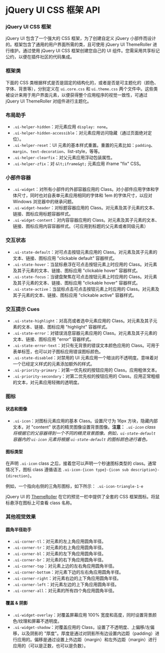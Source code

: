 # jQuery UI CSS 框架 API

### jQuery UI CSS 框架

jQuery UI 包含了一个强大的 CSS 框架，为了创建自定义 jQuery 小部件而设计的。框架包含了通用的用户界面所需的类，且可使用 jQuery UI ThemeRoller 进行维护。通过使用 jQuery UI CSS 框架创建您自己的 UI 组件。您需采用共享标记公约，以便在插件社区的代码集成。

### 框架类

下面的 CSS 类根据样式是否是固定的结构化的，或者是否是可主题化的（颜色、字体、背景等），分别定义在 `ui.core.css` 和 `ui.theme.css` 两个文件中。这些类被设计来用于用户界面元素，以便获得整个应用程序的视觉一致性，可通过 jQuery UI ThemeRoller 对组件进行主题化。

### 布局助手

*   `.ui-helper-hidden`：对元素应用 `display: none`。
*   `.ui-helper-hidden-accessible`：对元素应用访问隐藏（通过页面绝对定位）。
*   `.ui-helper-reset`：UI 元素的基本样式重置。重置的元素比如：`padding`、`margin`、`text-decoration`、list-style，等等。
*   `.ui-helper-clearfix`：对父元素应用浮动包装属性。
*   `.ui-helper-zfix`：对 `&lt;iframe&gt;` 元素应用 iframe "fix" CSS。

### 小部件容器

*   `.ui-widget`：对所有小部件的外部容器应用的 Class。对小部件应用字体和字体尺寸，同时也对自表单元素应用相同的字体和 1em 的字体尺寸，以应对 Windows 浏览器中的继承问题。
*   `.ui-widget-header`：对标题容器应用的 Class。对元素及其子元素的文本、链接、图标应用标题容器样式。
*   `.ui-widget-content`：对内容容器应用的 Class。对元素及其子元素的文本、链接、图标应用内容容器样式。（可应用到标题的父元素或者同级元素）

### 交互状态

*   `.ui-state-default`：对可点击按钮元素应用的 Class。对元素及其子元素的文本、链接、图标应用 "clickable default" 容器样式。
*   `.ui-state-hover`：当鼠标悬浮在可点击按钮元素上时应用的 Class。对元素及其子元素的文本、链接、图标应用 "clickable hover" 容器样式。
*   `.ui-state-focus`：当键盘聚焦在可点击按钮元素上时应用的 Class。对元素及其子元素的文本、链接、图标应用 "clickable hover" 容器样式。
*   `.ui-state-active`：当鼠标点击可点击按钮元素上时应用的 Class。对元素及其子元素的文本、链接、图标应用 "clickable active" 容器样式。

### 交互提示 Cues

*   `.ui-state-highlight`：对高亮或者选中元素应用的 Class。对元素及其子元素的文本、链接、图标应用 "highlight" 容器样式。
*   `.ui-state-error`：对错误消息容器元素应用的 Class。对元素及其子元素的文本、链接、图标应用 "error" 容器样式。
*   `.ui-state-error-text`：对只有无背景的错误文本颜色应用的 Class。可用于表单标签，也可以对子图标应用错误图标颜色。
*   `.ui-state-disabled`：对禁用的 UI 元素应用一个暗淡的不透明度。意味着对一个已经定义样式的元素添加额外的样式。
*   `.ui-priority-primary`：对第一优先权的按钮应用的 Class。应用粗体文本。
*   `.ui-priority-secondary`：对第二优先权的按钮应用的 Class。应用正常粗细的文本，对元素应用轻微的透明度。

### 图标

#### 状态和图像

*   `.ui-icon`：对图标元素应用的基本 Class。设置尺寸为 16px 方块，隐藏内部文本，对 "content" 状态的精灵图像设置背景图像。**注意：** _`.ui-icon` class 将根据它的父容器得到一个不同的精灵背景图像。例如，`ui-state-default` 容器内的 `ui-icon` 元素将根据 `ui-state-default` 的图标颜色进行着色。_

#### 图标类型

在声明 `.ui-icon` class 之后，接着您可以声明一个秒速图标类型的 class。通常情况下，图标 class 遵循语法 `.ui-icon-{icon type}-{icon sub description}-{direction}`。

例如，一个指向右侧的三角形图标，如下所示： `.ui-icon-triangle-1-e`

jQuery UI 的 [ThemeRoller](//jqueryui.com/themeroller) 在它的预览一栏中提供了全套的 CSS 框架图标。将鼠标悬浮在图标上可查看 class 名称。

### 其他视觉效果

#### 圆角半径助手

*   `.ui-corner-tl`：对元素的左上角应用圆角半径。
*   `.ui-corner-tr`：对元素的右上角应用圆角半径。
*   `.ui-corner-bl`：对元素的左下角应用圆角半径。
*   `.ui-corner-br`：对元素的右下角应用圆角半径。
*   `.ui-corner-top`：对元素上边的左右角应用圆角半径。
*   `.ui-corner-bottom`：对元素下边的左右角应用圆角半径。
*   `.ui-corner-right`：对元素右边的上下角应用圆角半径。
*   `.ui-corner-left`：对元素左边的上下角应用圆角半径。
*   `.ui-corner-all`：对元素的所有四个角应用圆角半径。

#### 覆盖 & 阴影

*   `.ui-widget-overlay`：对覆盖屏幕应用 100% 宽度和高度，同时设置背景颜色/纹理和屏幕不透明度。
*   `.ui-widget-shadow`：对覆盖应用的 Class，设置了不透明度、上偏移/左偏移，以及阴影的 "厚度"。厚度是通过对阴影所有边设置内边距（padding）进行应用的。偏移是通过设置上外边距（margin）和左外边距（margin）进行应用的（可以是正数，也可以是负数）。

